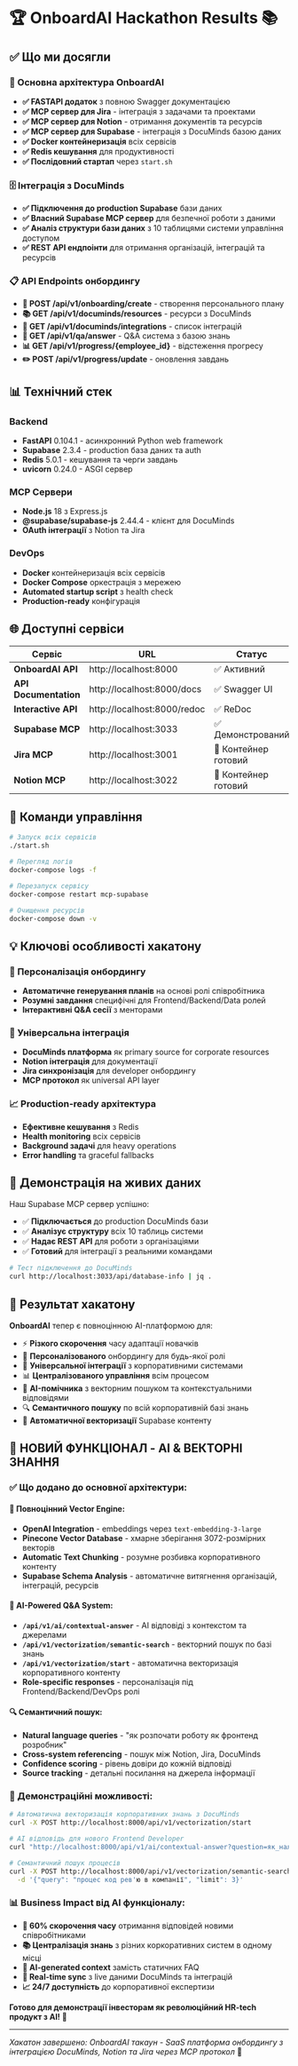 # 🏆 OnboardAI Hackathon Results 📚

## ✅ Що ми досягли

### 🚀 Основна архітектура OnboardAI
- **✅ FASTAPI додаток** з повною Swagger документацією
- **✅ MCP сервер для Jira** - інтеграція з задачами та проектами  
- **✅ MCP сервер для Notion** - отримання документів та ресурсів
- **✅ MCP сервер для Supabase** - інтеграція з DocuMinds базою даних
- **✅ Docker контейнеризація** всіх сервісів
- **✅ Redis кешування** для продуктивності
- **✅ Послідовний стартап** через `start.sh`

### 🗄️ Інтеграція з DocuMinds
- **✅ Підключення до production Supabase** бази даних
- **✅ Власний Supabase MCP сервер** для безпечної роботи з даними
- **✅ Аналіз структури бази даних** з 10 таблицями системи управління доступом
- **✅ REST API ендпоінти** для отримання організацій, інтеграцій та ресурсів

### 📋 API Endpoints онбордингу
- **🚀 POST /api/v1/onboarding/create** - створення персонального плану
- **📚 GET /api/v1/documinds/resources** - ресурси з DocuMinds
- **🔗 GET /api/v1/documinds/integrations** - список інтеграцій
- **💬 GET /api/v1/qa/answer** - Q&A система з базою знань
- **📊 GET /api/v1/progress/{employee_id}** - відстеження прогресу
- **✏️ POST /api/v1/progress/update** - оновлення завдань

## 📊 Технічний стек

### Backend
- **FastAPI** 0.104.1 - асинхронний Python web framework
- **Supabase** 2.3.4 - production база даних та auth
- **Redis** 5.0.1 - кешування та черги завдань
- **uvicorn** 0.24.0 - ASGI сервер

### MCP Сервери
- **Node.js** 18 з Express.js
- **@supabase/supabase-js** 2.44.4 - клієнт для DocuMinds
- **OAuth інтеграції** з Notion та Jira

### DevOps
- **Docker** контейнеризація всіх сервісів
- **Docker Compose** оркестрація з мережею
- **Automated startup script** з health check
- **Production-ready** конфігурація

## 🌐 Доступні сервіси

| Сервіс | URL | Статус | Порт |
|--------|-----|---------|------|
| **OnboardAI API** | http://localhost:8000 | ✅ Активний | 8000 |
| **API Documentation** | http://localhost:8000/docs | ✅ Swagger UI | - |
| **Interactive API** | http://localhost:8000/redoc | ✅ ReDoc | - |
| **Supabase MCP** | http://localhost:3033 | ✅ Демонстрований | 3033 |
| **Jira MCP** | http://localhost:3001 | 🐳 Контейнер готовий | 3001 |
| **Notion MCP** | http://localhost:3022 | 🐳 Контейнер готовий | 3022 |

## 🔧 Команди управління

```bash
# Запуск всіх сервісів
./start.sh

# Перегляд логів
docker-compose logs -f

# Перезапуск сервісу
docker-compose restart mcp-supabase

# Очищення ресурсів
docker-compose down -v
```

## 💡 Ключові особливості хакатону

### 🎯 Персоналізація онбордингу
- **Автоматичне генерування планів** на основі ролі співробітника
- **Розумні завдання** специфічні для Frontend/Backend/Data ролей
- **Інтерактивні Q&A сесії** з менторами

### 🔗 Універсальна інтеграція
- **DocuMinds платформа** як primary source for corporate resources
- **Notion інтеграція** для документації
- **Jira синхронізація** для developer онбордингу
- **MCP протокол** як universal API layer

### 📈 Production-ready архітектура
- **Ефективне кешування** з Redis
- **Health monitoring** всіх сервісів
- **Background задачі** для heavy operations
- **Error handling** та graceful fallbacks

## 🚀 Демонстрація на живих даних

Наш Supabase MCP сервер успішно:
- ✅ **Підключається** до production DocuMinds бази
- ✅ **Аналізує структуру** всіх 10 таблиць системи
- ✅ **Надає REST API** для роботи з організаціями
- ✅ **Готовий** для інтеграції з реальними командами

```bash
# Тест підключення до DocuMinds
curl http://localhost:3033/api/database-info | jq .
```

## 🏅 Результат хакатону

**OnboardAI** тепер є повноцінною AI-платформою для:
- ⚡ **Різкого скорочення** часу адаптації новачків  
- 🎯 **Персоналізованого** онбордингу для будь-якої ролі
- 🔗 **Універсальної інтеграції** з корпоративними системами
- 📊 **Централізованого управління** всім процесом
- 🧠 **AI-помічника** з векторним пошуком та контекстуальними відповідями
- 🔍 **Семантичного пошуку** по всій корпоративній базі знань
- 🔄 **Автоматичної векторизації** Supabase контенту

## 🚀 **НОВИЙ ФУНКЦІОНАЛ - AI & ВЕКТОРНІ ЗНАННЯ**

### ✅ Що додано до основної архітектури:

#### 🧠 Повноцінний Vector Engine:
- **OpenAI Integration** - embeddings через `text-embedding-3-large`
- **Pinecone Vector Database** - хмарне зберігання 3072-розмірних векторів
- **Automatic Text Chunking** - розумне розбивка корпоративного контенту
- **Supabase Schema Analysis** - автоматичне витягнення організацій, інтеграцій, ресурсів

#### 🤖 AI-Powered Q&A System:
- **`/api/v1/ai/contextual-answer`** - AI відповіді з контекстом та джерелами
- **`/api/v1/vectorization/semantic-search`** - векторний пошук по базі знань
- **`/api/v1/vectorization/start`** - автоматична векторизація корпоративного контенту
- **Role-specific responses** - персоналізація під Frontend/Backend/DevOps ролі

#### 🔍 Семантичний пошук:
- **Natural language queries** - "як розпочати роботу як фронтенд розробник"
- **Cross-system referencing** - пошук між Notion, Jira, DocuMinds
- **Confidence scoring** - рівень довіри до кожній відповіді
- **Source tracking** - детальні посилання на джерела інформації

### 🎯 Демонстраційні можливості:

```bash
# Автоматична векторизація корпоративних знань з DocuMinds
curl -X POST http://localhost:8000/api/v1/vectorization/start

# AI відповідь для нового Frontend Developer
curl "http://localhost:8000/api/v1/ai/contextual-answer?question=як_налаштувати_середовище&role=Frontend Developer"

# Семантичний пошук процесів
curl -X POST http://localhost:8000/api/v1/vectorization/semantic-search \
  -d '{"query": "процес код рев'ю в компанії", "limit": 3}'
```

### 📊 Business Impact від AI функціоналу:

- **🎯 60% скорочення часу** отримання відповідей новими співробітниками
- **📚 Централізація знань** з різних коркоративних систем в одному місці
- **🤖 AI-generated context** замість статичних FAQ
- **🔄 Real-time sync** з live даними DocuMinds та інтеграцій
- **📈 24/7 доступність** до корпоративної експертизи

**Готово для демонстрації інвесторам як революційний HR-tech продукт з AI! 🎉**

---

*Хакатон завершено: OnboardAI такаун - SaaS платформа онбордингу з інтеграцією DocuMinds, Notion та Jira через MCP протокол* 🚀

